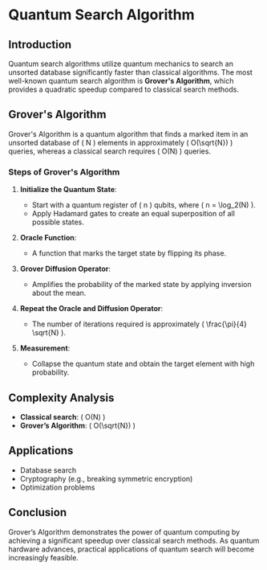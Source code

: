 # Quantum Search Algorithm

## Introduction
Quantum search algorithms utilize quantum mechanics to search an unsorted database significantly faster than classical algorithms. The most well-known quantum search algorithm is **Grover's Algorithm**, which provides a quadratic speedup compared to classical search methods.

## Grover's Algorithm
Grover's Algorithm is a quantum algorithm that finds a marked item in an unsorted database of \( N \) elements in approximately \( O(\sqrt{N}) \) queries, whereas a classical search requires \( O(N) \) queries.

### **Steps of Grover's Algorithm**
1. **Initialize the Quantum State**:
   - Start with a quantum register of \( n \) qubits, where \( n = \log_2(N) \).
   - Apply Hadamard gates to create an equal superposition of all possible states.

2. **Oracle Function**:
   - A function that marks the target state by flipping its phase.

3. **Grover Diffusion Operator**:
   - Amplifies the probability of the marked state by applying inversion about the mean.

4. **Repeat the Oracle and Diffusion Operator**:
   - The number of iterations required is approximately \( \frac{\pi}{4} \sqrt{N} \).

5. **Measurement**:
   - Collapse the quantum state and obtain the target element with high probability.

## Complexity Analysis
- **Classical search**: \( O(N) \)
- **Grover’s Algorithm**: \( O(\sqrt{N}) \)

## Applications
- Database search
- Cryptography (e.g., breaking symmetric encryption)
- Optimization problems

## Conclusion
Grover’s Algorithm demonstrates the power of quantum computing by achieving a significant speedup over classical search methods. As quantum hardware advances, practical applications of quantum search will become increasingly feasible.

